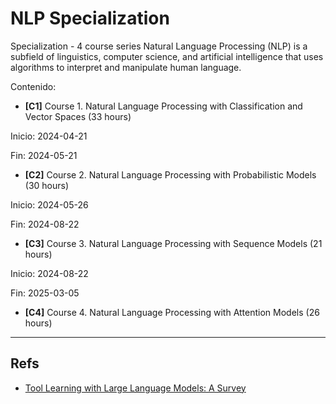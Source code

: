 # NLP Specialization

Specialization - 4 course series Natural Language Processing (NLP) is a subfield of linguistics, computer science, and artificial intelligence that uses algorithms to interpret and manipulate human language. 


Contenido: 

- **[C1]** Course 1. Natural Language Processing with Classification and Vector Spaces
(33 hours)

Inicio: 2024-04-21

Fin: 2024-05-21


- **[C2]** Course 2. Natural Language Processing with Probabilistic Models
(30 hours)

Inicio: 2024-05-26

Fin: 2024-08-22

- **[C3]** Course 3. Natural Language Processing with Sequence Models
(21 hours)

Inicio: 2024-08-22

Fin: 2025-03-05
  
- **[C4]** Course 4. Natural Language Processing with Attention Models
(26 hours)

---

## Refs

-  [Tool Learning with Large Language Models: A Survey](https://arxiv.org/pdf/2405.17935)
